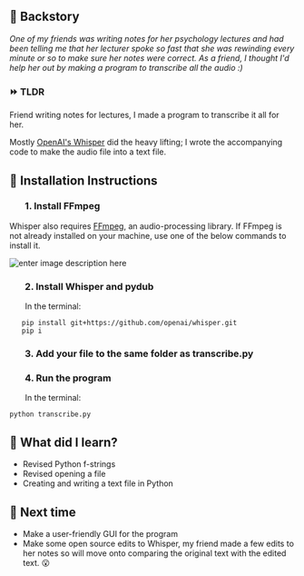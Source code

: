## :book: Backstory  
*One of my friends was writing notes for her psychology lectures and had been telling me that her lecturer spoke so fast that she was rewinding every minute or so to make sure her notes were correct.  As a friend, I thought I'd help her out by making a program to transcribe all the audio :)* 

###  :fast_forward:  TLDR
Friend writing notes for lectures, I made a program to transcribe it all for her.

Mostly [OpenAI's Whisper](https://openai.com/blog/whisper/) did the heavy lifting;  I wrote the accompanying code to make the audio file into a text file. 

## :electric_plug: Installation Instructions 

### &nbsp;&nbsp;&nbsp;&nbsp;&nbsp;&nbsp; 1. Install FFmpeg
Whisper also requires [FFmpeg](https://ffmpeg.org/), an audio-processing library. If FFmpeg is not already installed on your machine, use one of the below commands to install it.

![enter image description here](https://i.imgur.com/AETpOdt.png)

### &nbsp;&nbsp;&nbsp;&nbsp;&nbsp;&nbsp; 2. Install Whisper and pydub
&nbsp;&nbsp;&nbsp;&nbsp;&nbsp;&nbsp; In the terminal: 

       pip install git+https://github.com/openai/whisper.git
       pip i

### &nbsp;&nbsp;&nbsp;&nbsp;&nbsp;&nbsp; 3. Add your file to the same folder as transcribe.py


### &nbsp;&nbsp;&nbsp;&nbsp;&nbsp;&nbsp; 4. Run the program

&nbsp;&nbsp;&nbsp;&nbsp;&nbsp;&nbsp; In the terminal: 

    python transcribe.py

## :raising_hand: What did I learn? 
- Revised Python f-strings
- Revised opening a file 
- Creating and writing a text file in Python

## :information_desk_person: Next time 
- Make a user-friendly GUI for the program
- Make some open source edits to Whisper, my friend made a few edits to her notes so will move onto comparing the original text with the edited text. :open_mouth:
